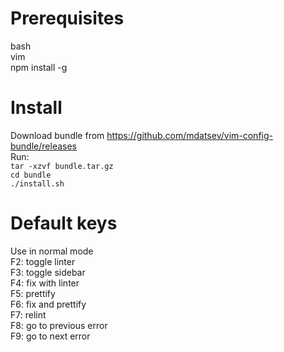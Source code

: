 # Prerequisites
bash  
vim  
npm install -g  

# Install
Download bundle from https://github.com/mdatsev/vim-config-bundle/releases  
Run:  
`tar -xzvf bundle.tar.gz`  
`cd bundle`  
`./install.sh`  

# Default keys
Use in normal mode  
F2: toggle linter  
F3: toggle sidebar  
F4: fix with linter  
F5: prettify  
F6: fix and prettify  
F7: relint  
F8: go to previous error  
F9: go to next error  
